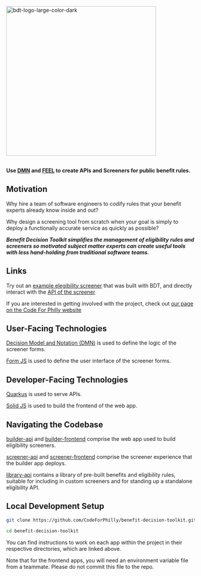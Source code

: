 <img width="400" alt="bdt-logo-large-color-dark" src="https://github.com/user-attachments/assets/d26a8869-970a-43b2-89b0-b4266754ae21" />
<br>
<br>

**Use [DMN](https://www.omg.org/dmn/) and [FEEL](https://docs.camunda.io/docs/components/modeler/feel/what-is-feel/) to create APIs and Screeners for public benefit rules.**

## Motivation

Why hire a team of software engineers to codify rules that your benefit experts already know inside and out?

Why design a screening tool from scratch when your goal is simply to deploy a functionally accurate service as quickly as possible?

***Benefit Decision Toolkit simplifies the management of eligibility rules and screeners so motivated subject matter experts can create useful tools with less hand-holding from traditional software teams.***

## Links

Try out an [example elegibility screener](https://phillypropertytaxrelief.org/) that was built with BDT, and directly interact with the [API of the screener](https://phillypropertytaxrelief.org/q/swagger-ui/)

If you are interested in getting involved with the project, check out [our page on the Code For Philly website](https://codeforphilly.org/projects/dmn_benefit_toolbox-including_the_philly_property_tax_relief_screener)

## User-Facing Technologies

[Decision Model and Notation (DMN)](https://learn-dmn-in-15-minutes.com/) is used to define the logic of the screener forms.

[Form JS](https://bpmn.io/toolkit/form-js) is used to define the user interface of the screener forms.

## Developer-Facing Technologies

[Quarkus](https://quarkus.io/) is used to serve APIs.

[Solid JS](https://docs.solidjs.com/) is used to build the frontend of the web app.

## Navigating the Codebase

[builder-api](/builder-api) and [builder-frontend](/builder-frontend) comprise the web app used to build eligibility screeners.

[screener-api](/screener-api) and [screener-frontend](/screener-frontend) comprise the screener experience that the builder app deploys.

[library-api](/library-api) contains a library of pre-built benefits and eligibility rules, suitable for including in custom screeners and for standing up a standalone eligibility API.

## Local Development Setup

```bash
git clone https://github.com/CodeForPhilly/benefit-decision-toolkit.git

cd benefit-decision-toolkit
```

You can find instructions to work on each app within the project in their respective directories, which are linked above.

Note that for the frontend apps, you will need an environment variable file from a teammate. Please do not commit this file to the repo.
